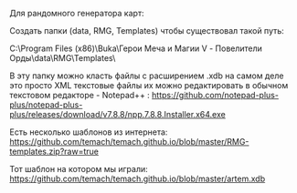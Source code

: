 Для рандомного генератора карт:

Создать папки (data, RMG, Templates) чтобы существовал такой путь:

C:\Program Files (x86)\Buka\Герои Меча и Магии V - Повелители Орды\data\RMG\Templates\

В эту папку можно класть файлы с расширением .xdb
на самом деле это просто XML текстовые файлы
их можно редактировать в обычном текстовом редакторе - Notepad++ : https://github.com/notepad-plus-plus/notepad-plus-plus/releases/download/v7.8.8/npp.7.8.8.Installer.x64.exe

Есть несколько шаблонов из интернета: https://github.com/temach/temach.github.io/blob/master/RMG-templates.zip?raw=true

Тот шаблон на котором мы играли: https://github.com/temach/temach.github.io/blob/master/artem.xdb
